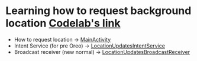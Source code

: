 # Learning how to request background location [Codelab's link](https://codelabs.developers.google.com/codelabs/background-location-updates-android-o/index.html?index=../../index#0)

- How to request location -> [MainActivity](/19_BackgroundLocation/app/src/main/java/com/google/android/gms/location/sample/backgroundlocationupdates/MainActivity.java)
- Intent Service (for pre Oreo) -> [LocationUpdatesIntentService](/19_BackgroundLocation/app/src/main/java/com/google/android/gms/location/sample/backgroundlocationupdates/LocationUpdatesIntentService.java)
- Broadcast receiver (new normal) -> [LocationUpdatesBroadcastReceiver](/19_BackgroundLocation/app/src/main/java/com/google/android/gms/location/sample/backgroundlocationupdates/LocationUpdatesBroadcastReceiver.java)
